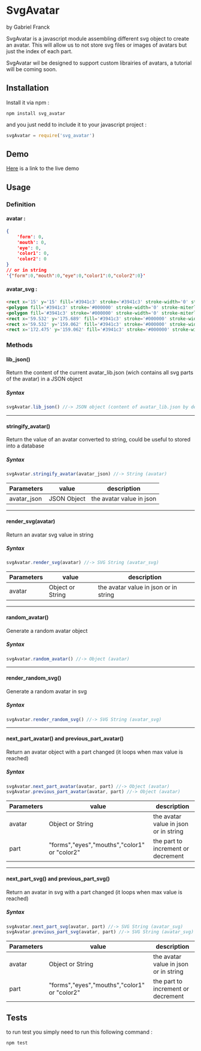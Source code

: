 # SvgAvatar

by Gabriel Franck

SvgAvatar is a javascript module assembling different svg object to create an avatar. This will allow us to not store svg files or images of avatars but just the index of each part. 

SvgAvatar wil be designed to support custom librairies of avatars, a tutorial will be coming soon.


## Installation 

Install it via npm :
```
npm install svg_avatar
```

and you just nedd to include it to your javascript project :
```javascript
svgAvatar = require('svg_avatar')
```


## Demo

[Here](http://run.plnkr.co/preview/cj6v4cmiw0005265np0p6nd8s/) is a link to the live demo


## Usage

### Definition

#### avatar :
```json
{
	'form': 0,
	'mouth': 0,
	'eye': 0,
	'color1': 0,
	'color2': 0
}
// or in string
'{"form":0,"mouth":0,"eye":0,"color1":0,"color2":0}'
```

#### avatar_svg : 
```html
<rect x='15' y='15' fill='#3941c3' stroke='#3941c3' stroke-width='0' stroke-miterlimit='10' width='220' height='220'/>
<polygon fill='#3941c3' stroke='#000000' stroke-width='0' stroke-miterlimit='10' points='111.5,113.08 48.84,92.974 97.583,48.761 '/>
<polygon fill='#3941c3' stroke='#000000' stroke-width='0' stroke-miterlimit='10' points='141.144,114.607 203.804,94.5 155.061,50.288 '/>
<rect x='59.532' y='175.689' fill='#3941c3' stroke='#000000' stroke-width='0' stroke-miterlimit='10' width='130.936' height='20.073'/>
<rect x='59.532' y='159.062' fill='#3941c3' stroke='#000000' stroke-width='0' stroke-miterlimit='10' width='17.994' height='36.7'/>
<rect x='172.475' y='159.062' fill='#3941c3' stroke='#000000' stroke-width='0' stroke-miterlimit='10' width='17.993' height='36.7'/> 
```

### Methods

#### lib_json()

Return the content of the current avatar_lib.json (wich contains all svg parts of the avatar) in a JSON object

##### Syntax

```javascript
svgAvatar.lib_json() //-> JSON object (content of avatar_lib.json by default)
```

---

#### stringify_avatar()

Return the value of an avatar converted to string, could be useful to stored into a database

##### Syntax

```javascript
svgAvatar.stringify_avatar(avatar_json) //-> String (avatar)
```

|Parameters| value | description|
|---|---|---|
|avatar_json | JSON Object | the avatar value in json |

---

#### render_svg(avatar)

Return an avatar svg value in string

##### Syntax

```javascript
svgAvatar.render_svg(avatar) //-> SVG String (avatar_svg)
```

|Parameters| value | description|
|---|---|---|
|avatar | Object or String | the avatar value in json or in string |

---

#### random_avatar()

Generate a random avatar object

##### Syntax

```javascript
svgAvatar.random_avatar() //-> Object (avatar)
```

---

#### render_random_svg()

Generate a random avatar in svg

##### Syntax

```javascript
svgAvatar.render_random_svg() //-> SVG String (avatar_svg)
```

---

#### next_part_avatar() and previous_part_avatar()

Return an avatar object with a part changed (it loops when max value is reached)

##### Syntax

```javascript
svgAvatar.next_part_avatar(avatar, part) //-> Object (avatar)
svgAvatar.previous_part_avatar(avatar, part) //-> Object (avatar)
```

|Parameters| value | description|
|---|---|---|
|avatar | Object or String | the avatar value in json or in string |
|part|"forms","eyes","mouths","color1" or "color2"| the part to increment or decrement |

---

#### next_part_svg() and previous_part_svg()

Return an avatar in svg with a part changed (it loops when max value is reached)

##### Syntax

```javascript
svgAvatar.next_part_svg(avatar, part) //-> SVG String (avatar_svg)
svgAvatar.previous_part_svg(avatar, part) //-> SVG String (avatar_svg)
```

|Parameters| value | description|
|---|---|---|
|avatar | Object or String | the avatar value in json or in string |
|part|"forms","eyes","mouths","color1" or "color2"| the part to increment or decrement |


## Tests

to run test you simply need to run this following command : 

```
npm test
```